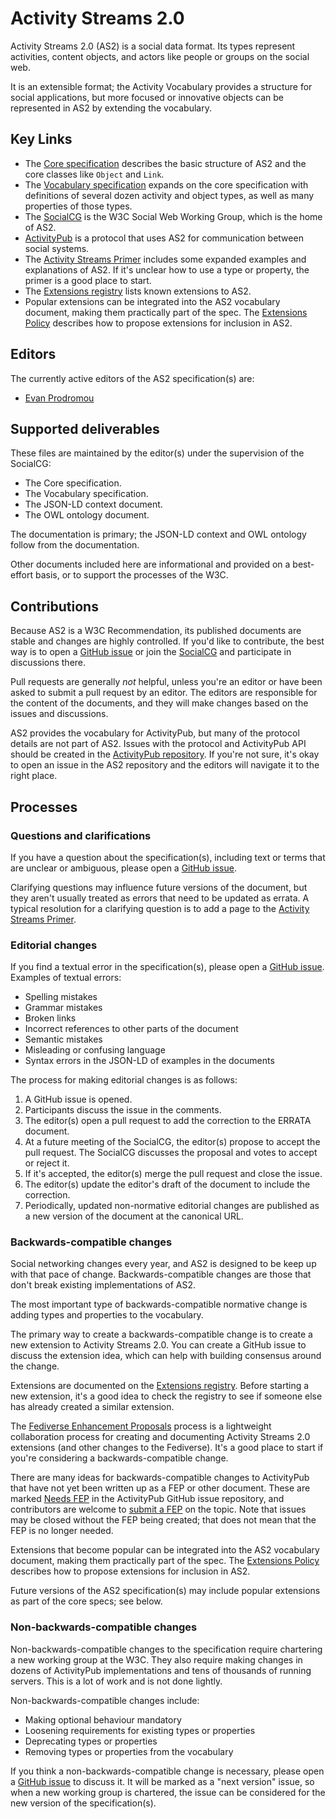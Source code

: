 # Activity Streams 2.0

Activity Streams 2.0 (AS2) is a social data format. Its types represent activities, content objects, and actors like people or groups on the social web.

It is an extensible format; the Activity Vocabulary provides a structure for social applications, but more focused or innovative objects can be represented in AS2 by extending the vocabulary.

## Key Links

* The [Core specification](https://www.w3.org/TR/activitystreams-core/) describes the basic structure of AS2 and the core classes like `Object` and `Link`.
* The [Vocabulary specification](https://www.w3.org/TR/activitystreams-vocabulary/) expands on the core specification with definitions of several dozen activity and object types, as well as many properties of those types.
* The [SocialCG](https://www.w3.org/Social/WG) is the W3C Social Web Working Group, which is the home of AS2.
* [ActivityPub](https://www.w3.org/TR/activitypub/) is a protocol that uses AS2 for communication between social systems.
* The [Activity Streams Primer](https://www.w3.org/wiki/Activity_Streams/Primer) includes some expanded examples and explanations of AS2. If it's unclear how to use a type or property, the primer is a good place to start.
* The [Extensions registry](https://www.w3.org/wiki/Activity_Streams/Extensions) lists known extensions to AS2.
* Popular extensions can be integrated into the AS2 vocabulary document, making them practically part of the spec. The [Extensions Policy](https://swicg.github.io/extensions-policy/) describes how to propose extensions for inclusion in AS2.

## Editors

The currently active editors of the AS2 specification(s) are:

- [Evan Prodromou](https://github.com/evanp)

## Supported deliverables

These files are maintained by the editor(s) under the supervision of the SocialCG:

* The Core specification.
* The Vocabulary specification.
* The JSON-LD context document.
* The OWL ontology document.

The documentation is primary; the JSON-LD context and OWL ontology follow from the documentation.

Other documents included here are informational and provided on a best-effort basis, or to support the processes of the W3C.

## Contributions

Because AS2 is a W3C Recommendation, its published documents are stable and changes are highly controlled. If you'd like to contribute, the best way is to open a [GitHub issue](https://github.com/w3c/activitystreams/issues) or join the [SocialCG](https://www.w3.org/Social/WG) and participate in discussions there.

Pull requests are generally *not* helpful, unless you're an editor or have been asked to submit a pull request by an editor. The editors are responsible for the content of the documents, and they will make changes based on the issues and discussions.

AS2 provides the vocabulary for ActivityPub, but many of the protocol details are not part of AS2. Issues with the protocol and ActivityPub API should be created in the [ActivityPub repository](https://github.com/w3c/activitypub). If you're not sure, it's okay to open an issue in the AS2 repository and the editors will navigate it to the right place.

## Processes

### Questions and clarifications

If you have a question about the specification(s), including text or terms that are unclear or ambiguous, please open a [GitHub issue](https://github.com/w3c/activitystreams/issues).

Clarifying questions may influence future versions of the document, but they aren't usually treated as errors that need to be updated as errata. A typical resolution for a clarifying question is to add a page to the [Activity Streams Primer](https://www.w3.org/wiki/Activity_Streams/Primer).

### Editorial changes

If you find a textual error in the specification(s), please open a [GitHub issue](https://github.com/w3c/activitystreams/issues). Examples of textual errors:

- Spelling mistakes
- Grammar mistakes
- Broken links
- Incorrect references to other parts of the document
- Semantic mistakes
- Misleading or confusing language
- Syntax errors in the JSON-LD of examples in the documents

The process for making editorial changes is as follows:

1. A GitHub issue is opened.
2. Participants discuss the issue in the comments.
3. The editor(s) open a pull request to add the correction to the ERRATA document.
4. At a future meeting of the SocialCG, the editor(s) propose to accept the pull request. The SocialCG discusses the proposal and votes to accept or reject it.
5. If it's accepted, the editor(s) merge the pull request and close the issue.
6. The editor(s) update the editor's draft of the document to include the correction.
7. Periodically, updated non-normative editorial changes are published as a new version of the document at the canonical URL.

### Backwards-compatible changes

Social networking changes every year, and AS2 is designed to be keep up with that pace of change. Backwards-compatible changes are those that don't break existing implementations of AS2.

The most important type of backwards-compatible normative change is adding types and properties to the vocabulary.

The primary way to create a backwards-compatible change is to create a new extension to Activity Streams 2.0. You can create a GitHub issue to discuss the extension idea, which can help with building consensus around the change.

Extensions are documented on the [Extensions registry](https://www.w3.org/wiki/Activity_Streams/Extensions). Before starting a new extension, it's a good idea to check the registry to see if someone else has already created a similar extension.

The [Fediverse Enhancement Proposals](https://codeberg.org/fediverse/fep) process is a lightweight collaboration process for creating and documenting Activity Streams 2.0 extensions (and other changes to the Fediverse). It's a good place to start if you're considering a backwards-compatible change.

There are many ideas for backwards-compatible changes to ActivityPub that have not yet been written up as a FEP or other document. These are marked [Needs FEP](https://github.com/w3c/activitystreams/issues?q=is%3Aissue+label%3A%22needs-fep%22) in the ActivityPub GitHub issue repository, and contributors are welcome to [submit a FEP](https://codeberg.org/fediverse/fep/src/branch/main#submitting-a-fep) on the topic. Note that issues may be closed without the FEP being created; that does not mean that the FEP is no longer needed.

Extensions that become popular can be integrated into the AS2 vocabulary document, making them practically part of the spec. The [Extensions Policy](https://swicg.github.io/extensions-policy/) describes how to propose extensions for inclusion in AS2.

Future versions of the AS2 specification(s) may include popular extensions as part of the core specs; see below.

### Non-backwards-compatible changes

Non-backwards-compatible changes to the specification require chartering a new working group at the W3C. They also require making changes in dozens of ActivityPub implementations and tens of thousands of running servers. This is a lot of work and is not done lightly.

Non-backwards-compatible changes include:

- Making optional behaviour mandatory
- Loosening requirements for existing types or properties
- Deprecating types or properties
- Removing types or properties from the vocabulary

If you think a non-backwards-compatible change is necessary, please open a [GitHub issue](https://github.com/w3c/activitystreams/issues) to discuss it. It will be marked as a "next version" issue, so when a new working group is chartered, the issue can be considered for the new version of the specification(s).
